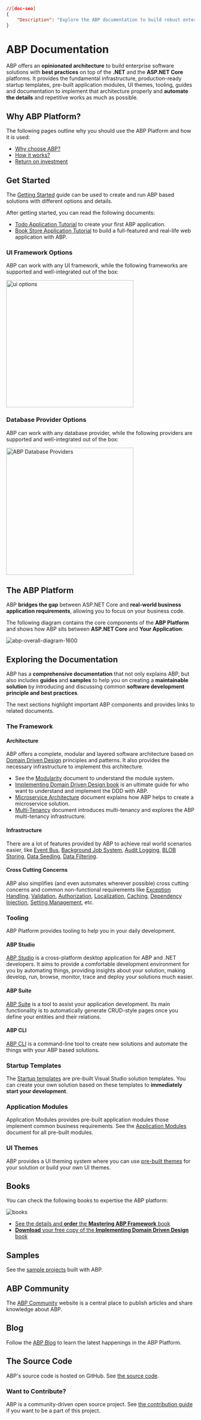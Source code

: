 ```json
//[doc-seo]
{
    "Description": "Explore the ABP documentation to build robust enterprise solutions with best practices, templates, and tools for .NET and ASP.NET Core."
}
```

# <span translate="no">ABP Documentation</span>

ABP offers an **opinionated architecture** to build enterprise software solutions with **best practices** on top of the **.NET** and the **ASP.NET Core** platforms. It provides the fundamental infrastructure, production-ready startup templates, pre-built application modules, UI themes, tooling, guides and documentation to implement that architecture properly and **automate the details** and repetitive works as much as possible.

## Why ABP Platform?
The following pages outline why you should use the ABP Platform and how it is used:

* [Why choose ABP?](https://abp.io/why-choose-abp)
* [How it works?](https://abp.io/how-it-works)
* [Return on investment](https://abp.io/return-on-investment)

## Get Started

The [Getting Started](get-started) guide can be used to create and run ABP based solutions with different options and details.

After getting started, you can read the following documents:

* [Todo Application Tutorial](tutorials/todo) to create your first ABP application.
* [Book Store Application Tutorial](tutorials/book-store/part-01.md) to build a full-featured and real-life web application with ABP.

### UI Framework Options

ABP can work with any UI framework, while the following frameworks are supported and well-integrated out of the box:

<img width="340" src="images/ui-options.png" alt="ui options">

### Database Provider Options

ABP can work with any database provider, while the following providers are supported and well-integrated out of the box:

<img width="340" src="images/db-options.png" alt="ABP Database Providers" />

## The ABP Platform

ABP **bridges the gap** between ASP.NET Core and **real-world business application requirements**, allowing you to focus on your business code.

The following diagram contains the core components of the **ABP Platform** and shows how ABP sits between **ASP.NET Core** and **Your Application**:

![abp-overall-diagram-1600](images/abp-overall-diagram-1600.png)

## Exploring the Documentation

ABP has a **comprehensive documentation** that not only explains ABP, but also includes **guides** and **samples** to help you on creating a **maintainable solution** by introducing and discussing common **software development principle and best practices**.

The next sections highlight important ABP components and provides links to related documents.

### The Framework

#### Architecture

ABP offers a complete, modular and layered software architecture based on [Domain Driven Design](./framework/architecture/domain-driven-design) principles and patterns. It also provides the necessary infrastructure to implement this architecture.

* See the [Modularity](./framework/architecture/modularity/basics.md) document to understand the module system.
* [Implementing Domain Driven Design book](https://abp.io/books/implementing-domain-driven-design?ref=doc) is an ultimate guide for who want to understand and implement the DDD with ABP.
* [Microservice Architecture](./framework/architecture/microservices) document explains how ABP helps to create a microservice solution.
* [Multi-Tenancy](./framework/architecture/multi-tenancy) document introduces multi-tenancy and explores the ABP multi-tenancy infrastructure.

#### Infrastructure

There are a lot of features provided by ABP to achieve real world scenarios easier, like [Event Bus](./framework/infrastructure/event-bus), [Background Job System](./framework/infrastructure/background-jobs), [Audit Logging](./framework/infrastructure/audit-logging.md), [BLOB Storing](./framework/infrastructure/blob-storing), [Data Seeding](./framework/infrastructure/data-seeding.md), [Data Filtering](./framework/infrastructure/data-filtering.md).

#### Cross Cutting Concerns

ABP also simplifies (and even automates wherever possible) cross cutting concerns and common non-functional requirements like [Exception Handling](./framework/fundamentals/exception-handling.md), [Validation](./framework/fundamentals/validation.md), [Authorization](./framework/fundamentals/authorization.md), [Localization](./framework/fundamentals/localization.md), [Caching](./framework/fundamentals/caching.md), [Dependency Injection](./framework/fundamentals/dependency-injection.md), [Setting Management](./framework/infrastructure/settings.md), etc. 

### Tooling

ABP Platform provides tooling to help you in your daily development.

#### ABP Studio

[ABP Studio](studio) is a cross-platform desktop application for ABP and .NET developers. It aims to provide a comfortable development environment for you by automating things, providing insights about your solution, making develop, run, browse, monitor, trace and deploy your solutions much easier.

#### ABP Suite

[ABP Suite](suite) is a tool to assist your application development. Its main functionality is to automatically generate CRUD-style pages once you define your entities and their relations.

#### ABP CLI

[ABP CLI](cli.md) is a command-line tool to create new solutions and automate the things with your ABP based solutions.

### Startup Templates

The [Startup templates](./solution-templates/index.md) are pre-built Visual Studio solution templates. You can create your own solution based on these templates to **immediately start your development**.

### Application Modules

Application Modules provides pre-built application modules those implement common business requirements. See the [Application Modules](modules) document for all pre-built modules.

### UI Themes

ABP provides a UI theming system where you can use [pre-built themes](ui-themes) for your solution or build your own UI themes.

## Books

You can check the following books to expertise the ABP platform:

![books](images/books.png)

* [See the details and **order** the **Mastering ABP Framework** book](https://abp.io/books/mastering-abp-framework)
* [**Download** your free copy of the **Implementing Domain Driven Design** book](https://abp.io/books/implementing-domain-driven-design?ref=doc)

## Samples

See the [sample projects](samples) built with ABP.

## ABP Community

The [ABP Community](https://abp.io/community/) website is a central place to publish articles and share knowledge about ABP.

## Blog

Follow the [ABP Blog](https://abp.io/blog/) to learn the latest happenings in the ABP Platform.

## The Source Code

ABP's source code is hosted on GitHub. See [the source code](https://github.com/abpframework).

### Want to Contribute?

ABP is a community-driven open source project. See [the contribution guide](contribution) if you want to be a part of this project.
